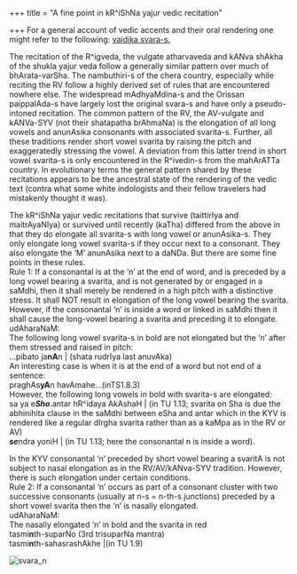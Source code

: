 +++
title = "A fine point in kR^iShNa yajur vedic recitation"

+++
For a general account of vedic accents and their oral rendering one
might refer to the following: [vaidika
svara-s.](https://manasataramgini.wordpress.com/2008/09/01/a-practical-guide-to-vvedic-svara-s-in-recitation/)

The recitation of the R^igveda, the vulgate atharvaveda and kANva shAkha
of the shukla yajur veda follow a generally similar pattern over much of
bhArata-varSha. The nambuthiri-s of the chera country, especially while
reciting the RV follow a highly derived set of rules that are
encountered nowhere else. The widespread mAdhyaMdina-s and the Orissan
paippalAda-s have largely lost the original svara-s and have only a
pseudo-intoned recitation. The common pattern of the RV, the AV-vulgate
and kANVa-SYV (not their shatapatha brAhmaNa) is the elongation of all
long vowels and anunAsika consonants with associated svarita-s. Further,
all these traditions render short vowel svarita by raising the pitch and
exaggeratedly stressing the vowel. A deviation from this latter trend in
short vowel svarita-s is only encountered in the R^ivedin-s from the
mahArATTa country. In evolutionary terms the general pattern shared by
these recitations appears to be the ancestral state of the rendering of
the vedic text (contra what some white indologists and their fellow
travelers had mistakenly thought it was).

The kR^iShNa yajur vedic recitations that survive (taittirIya and
maitrAyaNIya) or survived until recently (kaTha) differed from the above
in that they do elongate all svarita-s with long vowel or anunAsika-s.
They only elongate long vowel svarita-s if they occur next to a
consonant. They also elongate the ‘M’ anunAsika next to a daNDa. But
there are some fine points in these rules.  
Rule 1: If a consonantal is at the ‘n’ at the end of word, and is
preceded by a long vowel bearing a svarita, and is not generated by or
engaged in a saMdhi, then it shall merely be rendered in a high pitch
with a distinctive stress. It shall NOT result in elongation of the long
vowel bearing the svarita.  
However, if the consonantal ‘n’ is inside a word or linked in saMdhi
then it shall cause the long-vowel bearing a svarita and preceding it to
elongate.  
udAharaNaM:  
The following long vowel svarita-s in bold are not elongated but the ‘n’
after them stressed and raised in pitch:  
…pibato ja**nA**n | (shata rudrIya last anuvAka)  
An interesting case is when it is at the end of a word but not end of a
sentence:  
praghAs**yA**n havAmahe…(inTS1.8.3)  
However, the following long vowels in bold with svarita-s are
elongated:  
sa ya e***Sho***.antar hR^idaya AkAshaH | (in TU 1.13; svarita on Sha is
due the abhinihita clause in the saMdhi between eSha and antar which in
the KYV is rendered like a regular dIrgha svarita rather than as a kaMpa
as in the RV or AV)  
***se***ndra yoniH | (in TU 1.13; here the consonantal n is inside a
word).

In the KYV consonantal ‘n’ preceded by short vowel bearing a svaritA is
not subject to nasal elongation as in the RV/AV/kANva-SYV tradition.
However, there is such elongation under certain conditions.  
Rule 2: If a consonantal ‘n’ occurs as part of a consonant cluster with
two successive consonants (usually at n-s = n-th-s junctions) preceded
by a short vowel svarita then the ‘n’ is nasally elongated.  
udAharaNaM:  
The nasally elongated ‘n’ in bold and the svarita in red  
tasmi**n**th-suparNo (3rd trisuparNa mantra)  
tasmi**n**th-sahasrashAkhe |(in TU 1.9)

![svara\_n](https://manasataramgini.files.wordpress.com/2009/07/svara_n1.png?w=640
"svara_n")
